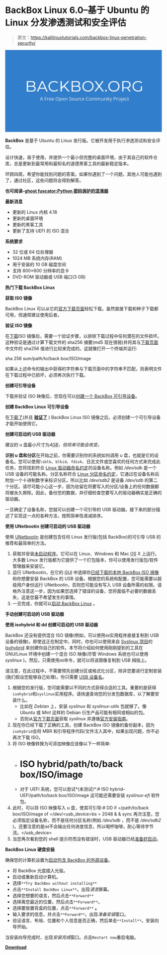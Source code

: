 # BackBox Linux 6.0–基于 Ubuntu 的 Linux 分发渗透测试和安全评估

> 原文：<https://kalilinuxtutorials.com/backbox-linux-penetration-security/>

[![BackBox Linux 6.0 – Ubuntu-Based Linux Distribution Penetration Test & Security Assessment](img/38c3c7b7f34e4352e816be12a8f717e5.png "BackBox Linux 6.0 – Ubuntu-Based Linux Distribution Penetration Test & Security Assessment")](https://1.bp.blogspot.com/-g7xUNiy5ORE/XS7H3_ChhNI/AAAAAAAABZE/lu8hhremcvM6RZRH1rtDOm6FF11zs4WDgCLcBGAs/s1600/BlackBox.png)

**BackBox** 是基于 Ubuntu 的 Linux 发行版。它被开发用于执行渗透测试和安全评估。

设计快速，易于使用，并提供一个最小但完整的桌面环境，由于其自己的软件仓库，总是更新到最常用和最知名的道德黑客工具的最新稳定版本。

环顾四周，希望你能找到问题的答案。如果你遇到了一个问题，其他人可能也遇到了，通过社区，这些问题将会得到解答。

**也可阅读-[ghost fuscator:Python 密码保护的混淆器](https://kalilinuxtutorials.com/ghostfuscator/)**

**最新消息**

*   更新的 Linux 内核 4.18
*   更新的桌面环境
*   更新的黑客工具
*   更新了支持 UEFI 的 ISO 混合

**系统要求**

*   32 位或 64 位处理器
*   1024 MB 系统内存(RAM)
*   用于安装的 10 GB 磁盘空间
*   支持 800×600 分辨率的显卡
*   DVD-ROM 驱动器或 USB 端口(3 GB)

**热门下载 BackBox Linux**

**获取 ISO 镜像**

BackBox Linux 可以从它的[官方下载页面](https://backbox.org/downloads)轻松下载。虽然直接下载和种子下载都可用，但通常建议使用后者。

**验证 ISO 镜像**

在[下载](https://wiki.backbox.org/downloading-backbox-linux#getting_the_iso_image)ISO 镜像后，需要一个验证步骤，以排除下载过程中任何潜在的文件损坏。这种验证是通过计算下载文件的 sha256 摘要(md5 现在很弱)并将其与[下载页面](https://backbox.org/downloads)中文件的 sha256 值进行比较来完成的。这就像打开一个终端并运行:

sha 256 sum/path/to/back box/ISO/image

如果从上述命令的输出中获得的字符串与下载页面中的字符串不匹配，则表明文件在下载过程中已损坏，必须再次执行下载。

**创建可引导设备**

下载并验证 ISO 映像后，您现在可以[创建一个 BackBox 可引导设备](https://wiki.backbox.org/creating-bootable-backbox-device)。

**创建 BackBox Linux 可引导设备**

在[下载了](https://wiki.backbox.org/downloading-backbox-linux)(并且 **[验证了](https://wiki.backbox.org/downloading-backbox-linux#verifying_the_iso_image)** ) BackBox Linux ISO 镜像之后，必须创建一个可引导设备才能开始使用它。

**创建可启动的 USB 驱动器**

建议的 u 盘最小尺寸为*4<abbr title="Gigabyte">GB</abbr>，但将来可能会改变。*

**识别 u 盘和分区**在开始之前，你需要识别你的系统如何调用 u 盘，也就是它的设备名。您可以使用`lsblk`、`blkid`、`fdisk`、日志文件或您喜欢的任何方式来完成此任务，您将找到符合 [Linux 驱动器命名约定](http://www.tldp.org/HOWTO/Partition-Mass-Storage-Definitions-Naming-HOWTO/x99.html)的设备名称。例如 */dev/sdb* 是一个 USB 设备的可能名称。分区名称符合 [Linux 分区命名约定](http://www.tldp.org/HOWTO/Partition-Mass-Storage-Definitions-Naming-HOWTO/x160.html)，它通过在设备名称后附加一个十进制数字来标识分区。所以比如 */dev/sdb2* 是设备 */dev/sdb* 的第二个分区。请尽可能小心这一步，因为驻留在将要写入的分区/设备上的任何数据都将被永久擦除。因此，备份您的数据，并仔细检查您要写入的驱动器确实是正确的驱动器。

一旦确定了设备名称，您就可以创建一个可引导的 USB 驱动器。接下来的部分描述了实现这一点的各种方法，按照简单性递减排序。

**使用 UNetbootin 创建可启动的 USB 驱动器**

使用 [UNetbootin](https://unetbootin.github.io/) 是创建包含任何 Linux 发行版(包括 BackBox)的可引导 USB 的推荐和最简单的方法。

1.  获取并安装[未启动程序](https://unetbootin.github.io/)。它可以在 Linux、Windows 和 Mac <abbr title="Operating System">OS</abbr> X 上运行。大多数 Linux 发行版都为它提供了一个打包版本，你可以使用发行版包/软件管理器来安装它。
2.  运行 UNetbootin，在它的 <abbr title="Graphical User Interface">GUI</abbr> 中选择你[已经下载的本地 BackBox ISO 镜像](https://wiki.backbox.org/downloading-backbox-linux)和你想要安装 BackBox 的 USB 设备。根据您的系统和配置，您可能需要以超级用户身份运行 UNetbootin，否则您可能没有写入 USB 设备所需的权限。请格外注意这一步，因为如果您选择了错误的设备，您将面临不必要的数据丢失，这是您最不希望发生的事情。
3.  一旦完成，你就可以[启动 BackBox Linux](https://wiki.backbox.org/booting-backbox-device) 。

**手动创建可启动的 USB 驱动器**

**使用 isohybrid 和 dd 创建可启动的 USB 驱动器**

BackBox 还没有提供混合 ISO 镜像(例如，可以使用`dd`实用程序直接复制到 USB 设备的镜像)，即使这正在制定中。同时，你也可以使用来自 [Syslinux 项目](http://www.syslinux.org/wiki/index.php/The_Syslinux_Project)的 [Isohybrid](http://www.syslinux.org/wiki/index.php/Isohybrid) 来创建你自己的软件。本节将介绍如何使用刚刚提到的工具在 GNU/Linux 环境中创建一个混合 ISO 映像(尽管 Windows 系统也可以使用 *syslinux* )。然后，只需使用`dd`命令，就可以将该图像复制到 USB 拇指上。

请注意，在此过程中，不需要预先创建分区或格式化分区，除非您要进行定制安装(我们假设您能够自己处理)。你只需要 [USB 设备名](https://wiki.backbox.org/creating-bootable-backbox-device#creating_a_bootable_usb_drive)。

1.  根据您的发行版，您可能需要以不同的方式获得合适的工具。重要的是获得`isohybrid`和`syslinux`实用程序。请快速查询您的分发包数据库，以了解要安装什么。
    *   比如在 *Debian* 上，安装 *syslinux* 和 *syslinux-utils* 包就够了。像 *Ubuntu* 或 *Mint* 这样的 Debian 衍生产品可能有相同或相似的包。
    *   否则从[官方下载页面](http://www.syslinux.org/wiki/index.php/Download)获取 *syslinux* 并遵循[官方安装指南](http://www.syslinux.org/wiki/index.php/Install)。
2.  现在你已经下载了正确的工具，创建 BackBox ISO 镜像的备份副本，因为`isohybrid`会将 MBR 和引导程序代码/文件注入其中，如果出现问题，你不必再次下载 ISO。
3.  将 ISO 映像转换为可添加映像应该像以下一样简单:
    *   # ISO hybrid/path/to/back box/ISO/image
    *   对于 UEFI 系统，您可以尝试*(未测试)*:# ISO hybrid–UEFI/path/to/back box/ISO/image 这可能还需要安装 *syslinux-efi* 软件包。
4.  此时，可以将 ISO 映像写入 u 盘，使其可引导:# DD if =/path/to/back box/ISO/image of =/dev/<usb_device>bs = 2048 & & sync 再次注意，您必须指定设备名称，而不是任何分区名称(例如 */dev/sdb* ，而不是 */dev/sdb2* )。还要注意的是`dd`不会输出任何进度信息，所以喝杯咖啡，耐心等待字节流。</usb_device>
5.  当您再次看到您的 shell 提示符而没有错误时，USB 驱动器已经[准备好启动](https://wiki.backbox.org/booting-backbox-device)。

**BackBox Linux 硬盘安装**

确保您的计算机设置为[启动包含 BackBox 的外部设备](https://wiki.backbox.org/booting-backbox-device)。

*   将 BackBox 光盘插入光驱。
*   启动或重新启动计算机。
*   选择`**Try BackBox without installing**`
*   点击`**Install BackBox Linux**`。出现*语言*屏幕。
*   选择您想要的语言，然后点击`**Forward**`
*   选择离您最近的位置，然后点击`**Forward**`。
*   选择要放置背盒的位置，点击`**Forward**` **。**
*   输入要求的信息，并点击`**Forward**`。出现*准备安装*窗口。
*   验证语言、布局、位置和个人信息是否正确，然后单击`**Install**`。安装向导开始。

当安装向导完成时，出现*安装完成*窗口。点击`Restart now`重启电脑。

[**Download**](https://www.backbox.org/download/)